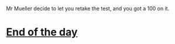 Mr Mueller decide to let you retake the test, and you got a 100 on it.

# [End of the day](cut_class/endday.md)